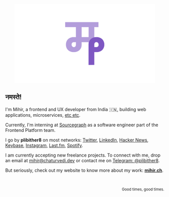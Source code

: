 <p align="center">
  <a href="https://mihir.ch">
    <img src="logo.svg" alt="Muh" height="250"/>
  </a>
</p>

## नमस्ते!

I'm Mihir, a frontend and UX developer from India :india:, building web applications, microservices, [etc etc](https://mihir.ch/projects).

Currently, I'm interning at [Sourcegraph](https://about.sourcegraph.com) as a software engineer part of the Frontend Platform team.

I go by **plibither8** on most networks: [Twitter](https://twitter.com/plibither8), [LinkedIn](https://linkedin.com/in/plibither8), [Hacker News](https://news.ycombinator.com/user?id=plibither8), [Keybase](https://keybase.io/plibither8), [Instagram](https://www.instagram.com/plibither8), [Last.fm](https://last.fm/user/plibither8), [Spotify](https://open.spotify.com/user/tmf5wfz6mzs6cca830in4tm1m).

I am currently accepting new freelance projects. To connect with me, drop an email at mihir@chaturvedi.dev or contact me on [Telegram: @plibither8](https://t.me/plibither8).

But seriously, check out my website to know more about my work: **[mihir.ch](https://mihir.ch)**.

<br>

<p align="right">
  <sup>Good times, good times.</sup>
</p>
